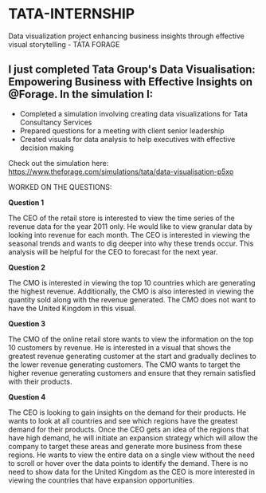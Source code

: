 # TATA-INTERNSHIP
Data visualization project enhancing business insights through effective visual storytelling - TATA FORAGE
## I just completed Tata Group's Data Visualisation: Empowering Business with Effective Insights on @Forage. In the simulation I:

- Completed a simulation involving creating data visualizations for Tata
Consultancy Services
- Prepared questions for a meeting with client senior leadership
- Created visuals for data analysis to help executives with effective decision
making

Check out the simulation here: https://www.theforage.com/simulations/tata/data-visualisation-p5xo

WORKED ON THE QUESTIONS: 

**Question 1**

The CEO of the retail store is interested to view the time series of the revenue data for the year 2011 only. He would like to view granular data by looking into revenue for each month. The CEO is interested in viewing the seasonal trends and wants to dig deeper into why these trends occur. This analysis will be helpful for the CEO to forecast for the next year.

**Question 2**

The CMO is interested in viewing the top 10 countries which are generating the highest revenue. Additionally, the CMO is also interested in viewing the quantity sold along with the revenue generated. The CMO does not want to have the United Kingdom in this visual.

**Question 3**

The CMO of the online retail store wants to view the information on the top 10 customers by revenue. He is interested in a visual that shows the greatest revenue generating customer at the start and gradually declines to the lower revenue generating customers. The CMO wants to target the higher revenue generating customers and ensure that they remain satisfied with their products.

**Question 4**

The CEO is looking to gain insights on the demand for their products. He wants to look at all countries and see which regions have the greatest demand for their products. Once the CEO gets an idea of the regions that have high demand, he will initiate an expansion strategy which will allow the company to target these areas and generate more business from these regions. He wants to view the entire data on a single view without the need to scroll or hover over the data points to identify the demand. There is no need to show data for the United Kingdom as the CEO is more interested in viewing the countries that have expansion opportunities.
